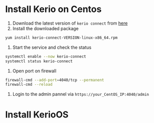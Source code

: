 # Install Kerio on Centos

1. Download the latest version of ```kerio connect``` from [here](http://download.kerio.com/archive/index.php)
1. Install the downloaded package
``` bash
yum install kerio-connect-VERSION-linux-x86_64.rpm
```
1. Start the service and check the status
```bash
systemctl enable --now kerio-connect
systemctl status kerio-connect
```
1. Open port on firewall
```bash
firewall-cmd --add-port=4040/tcp --permanent
firewall-cmd --reload
```
1. Login to the admin pannel via ```https://your_CentOS_IP:4040/admin```

# Install KerioOS
